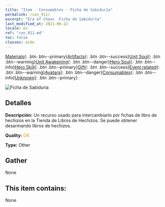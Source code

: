 ```yaml
---
title: "Item - Consumables - Ficha de Sabiduría"
permalink: /con_911/
excerpt: "Era of Chaos  Ficha de Sabiduría"
last_modified_at: 2021-06-22
locale: es
ref: "con_911.md"
toc: false
classes: wide
---
```

 [Materials](/ItemsES/){: .btn .btn--primary}[Artifacts](/ItemsES/Artifacts/){: .btn .btn--success}[Unit Soul](/ItemsES/UnitSoul/){: .btn .btn--warning}[Unit Awakening](/ItemsES/UnitAwakening/){: .btn .btn--danger}[Hero Soul](/ItemsES/HeroSoul/){: .btn .btn--info}[Hero Skill](/ItemsES/HeroSkill/){: .btn .btn--primary}[Gift](/ItemsES/Gift/){: .btn .btn--success}[Event related](/ItemsES/Events/){: .btn .btn--warning}[Avatars](/ItemsES/Avatars/){: .btn .btn--danger}[Consumables](/ItemsES/Consumables/){: .btn .btn--info}[Unknown](/ItemsES/Unknown/){: .btn .btn--primary}

 ![Ficha de Sabiduría](/images/t/i_40004.png)

## Detalles
 **Descripción:** Un recurso usado para intercambiarlo por fichas de libro de hechizos en la Tienda de Libros de Hechizos. Se puede obtener desarmando libros de hechizos.

 **Quality:** <span style="color: #FF8C00">OK</span>

 **Type:** Other

## Gather

  None

## This item contains:

  None

